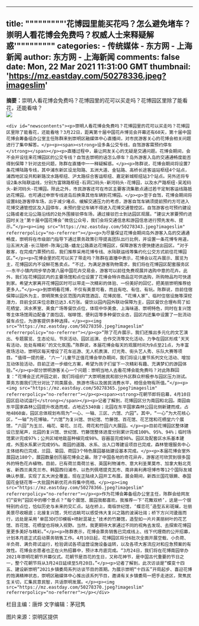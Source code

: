 
---
title: """""""""'花博园里能买花吗？怎么避免堵车？崇明人看花博会免费吗？权威人士来释疑解惑'"""""""""
categories: 
    - 传统媒体
    - 东方网 - 上海新闻
author: 东方网 - 上海新闻
comments: false
date: Mon, 22 Mar 2021 11:31:00 GMT
thumbnail: 'https://mz.eastday.com/50278336.jpeg?imageslim'
---

<div>   
<div>
 
<div>
<b>摘要：</b>崇明人看花博会免费吗？花博园里的花可以买走吗？花博园区里除了能看花，还能看啥？
</div>
    
<div><img src="https://mz.eastday.com/50278336.jpeg?imageslim" referrerpolicy="no-referrer"></div>

<!-- 投票参与按钮 -->

    
    <div id="newscontents"><p>崇明人看花博会免费吗？花博园里的花可以买走吗？花博园区里除了能看花，还能看啥？3月22日，距离第十届中国花卉博览会开幕还有60天，第十届中国花博会筹备组办公室主任陈群来到崇明区融媒体中心直播间，对市民游客关心的花博会相关问题进行了集中解答。</p><p><span><strong>设多条公交专线，自驾游客需预约停车</strong></span></p><p>直播过程中，最让网友关心的无疑是交通问题。花博会期间，会不会开设往来花博园区的公交专线？自驾去崇明的话怎么停车？岛外游客入岛的交通通畅度能否得到保障？针对这些问题，陈群在直播中一一释疑解惑。</p><p>陈群说，花博会期间将设置7条花博陆路专线，其中浦东新区设龙阳路、五洲大道、金钻路、高桥长途客运站枢纽4个站点，浦西地区设共和新路汶水路枢纽、沪太路综合客运枢纽、嘉定新城枢纽站3个站点。另外还将专设2条水陆联运线，分别为富锦路枢纽-石洞口码头-新河码头-花博园，以及水产路枢纽-吴淞码头-新河码头-花博园。除此之外，市民游客还可在市区主要客流集散点通过若干定制客运线路抵达花博园，也可通过申崇专线进岛后换乘其他车辆到花博园。</p><p>至于自驾，花博会期间将设置8处游客停车场，出于减少堵点、缓解交通压力的考虑，游客自驾车辆须提前预约方可进入花博交通管控区及入园停车，未预约登记车辆不得进入花博交通管控区。自驾游客也可预约建设公路或者北沿公路沿线的2处外围接驳停车场，通过接驳巴士到达园区观展。“建议大家要预约进园时关注‘第十届中国花博会’微信公众号，我们会将交通信息和游园信息进行预先发布、提示。”</p><p><img src="https://mz.eastday.com/50278343.jpeg?imageslim" referrerpolicy="no-referrer"></p><p>为尽量保证花博会期间岛外游客入岛的交通通畅度，崇明将在市级部门指导下通过票务政策引导提高团队出行比例，并设置一条花博专用道，沿五洲大道-长江隧桥-陈海公路-蟠龙公路直达花博园区，保障游客方便快捷进出园区。“对于散客，在完成门票预约后，我们推荐采用花博专线、水陆联运线等集约化公交方式前往花博园区。”</p><p>花博会里的花可以买了带走吗？陈群在直播中表示，花博会以花卉展示、展览为主，花博园区内不设鲜花售卖点。“不过，为满足游客购物需求，我们将在花博园区配套服务区——东平小镇内同步举办第八届中国花卉交易会，游客可以前往免费观展并选购中意的花卉。此外，我们在花博园区内的主要场馆和点位设置了花博会特许商品店可供选购，所购物品均可快递到家。希望大家离开花博园区时可以带走一次精彩的体验、一份美好的回忆，把美丽崇明推荐给更多人。”</p><p>到崇明看花博，不仅有美景可看，而且有吃、有住、有玩。陈群说，目前住宿保障以园外为主，崇明聚焦全区范围内宾馆酒店、花博民宿、“花博人家”、临时住宿设施等深挖潜力，目前全区床位总数已达3.6万张。餐饮以园内园外联动保障为主，园区餐饮合理布局了如花栖堂、滨水茶室、美食广场等餐饮点位，体现中华美食、上海味道、崇明特色，同时在复兴馆等主体场馆周边配备了面包店、咖啡馆、便利店等多种餐饮业态，园区内还集中设置了一批流动餐车点位，为游客提供多种选择。</p><p><img src="https://mz.eastday.com/50278350.jpeg?imageslim" referrerpolicy="no-referrer"></p><p>“除了花卉展示，我们还推出多元化的文艺演出、专题展览、生态论坛、节庆活动、园区巡演、合作交流等文化活动，力争在园区形成‘天天有活动，处处有精彩’的文化氛围。”陈群说，本届花博会每天的观展时间为9点至21点，为丰富夜场活动，崇明区每天增设了花车巡游、无人机表演、灯光秀、街头艺人秀、乐队大赛等项目。“值得一提的是，‘六一’儿童节正值花博会举办期间，我们将设儿童节系列文化活动、增加互动体验活动，目前正进一步细化方案，希望为孩子们留下一次精彩有趣、充满梦幻的游园体验。”</p><p>部分崇明游客关心一个问题：崇明当地人去看花博会能免费吗？对此陈群回复：“花博会正式开园之前，我们将组织广大崇明居民和部分外区群众积极参与园区压力测试。票务方面我们充分对比了同类展会、旅游市场以及居民消费水平，相信会物有所值。”</p><p><img src="https://mz.eastday.com/50278365.jpeg?imageslim" referrerpolicy="no-referrer"></p><p><span><strong>花朝节即将启幕，4月10日园区启动试运行</strong></span></p><p>记者了解到，花博园区分为南园和北园。南园由东平国家森林公园提升改造而成，占地近5340亩；北园在东平国家森林公园北侧新建而成，占地4860亩，园区总体规划布局为“一心、一轴、三区、六馆、六园”。其中，“一心”为大花核心区，“一轴”为花博轴，“六馆”为复兴馆、世纪馆、竹藤馆、百花馆、花艺馆和花栖堂六个展馆，“六园”为玉兰、梅花、菊花、兰花、荷花和竹园六大展园。</p><p>目前花博园区整体建设已至尾声，北园的复兴馆、世纪馆、竹藤馆整体进度分别累计完成100%、95%、94%；临时场馆累计完成97%；公共区域地栽苗种植完成98%、容器苗完成98%。园区及配套区水系基本建成，外围水系累计完成95%。南园的道路、水系、出入口等建设项目已完成，森林管理服务中心主体结构已完成，兰园、菊园、荷园3个特色展园基础建设基本完成。</p><p>本届花博会室外展园达180个，展园数量创历届花博会之最。除了中国各地的奇花异卉，游客还可欣赏到很多国外的特色花卉植物。目前，已有荷兰南荷兰省、英国利物浦市、意大利圣莱莫市、加拿大魁北克省、新西兰奥克兰市、韩国西归浦市、以色列佩塔提克瓦市、南非奥利弗坦博市等12个国际友城确认参展，实现了五大洲全覆盖，现在正陆续入园开工布展。展会期间，新西兰国花银蕨、泰国国花金链花等一大批国外新优花卉将集中亮相。</p><p><img src="https://mz.eastday.com/50278366.jpeg?imageslim" referrerpolicy="no-referrer"></p><p>作为花博会筹备组办公室主任，陈群会给网友们“安利”园区中的哪个景点？“每个展馆、展园我都喜欢。我推荐一下‘花舞双桥’，这是一个很特别的点位，恰似历史与未来的交汇点。站在桥上，南临世纪馆，‘蝶恋花’造型五彩斑斓，壮丽美景尽收眼底；北接复兴馆，凭栏远眺可以感受伟大复兴之路的波澜壮阔；桥下方兴河逶迤而行，远处是采用‘单层3D打印模板+喷射混凝土’技术的竹藤馆，造型如一片片美丽树叶的花艺馆、百花馆、花栖堂也将映入视野。当然，我更期待大家通过不同的视角去发现、去探索花博园里更多美好与精彩。”</p><p>陈群表示，花博会票务销售已完成线上、线下代理商的公开招募，计划本月底正式启动票务销售工作。4月10日起，花博园区将分6批次全面开展空载、小负荷、半负荷、满负荷试运行，检验调试各项运营设施设备运转，以及各项大客流应对和应急预案的有效性。花博会志愿者也正在火热招募中，预计本月底完成。“3月24日，我们将在花博南园举办2021年崇明花朝节开幕仪式。花朝节是百花的生日，又称花神节，是中国古代重要的节日之一，整个花朝节将从3月24日延续至5月20日。”</p><p>记者了解到，此次访谈是“蝶变十四五、建设新崇明”2021乡镇委局系列访谈节目的首期。为展示崇明“十四五”开局起步、喜迎花博的饱满精神状态，崇明区融媒体中心推出该系列节目，邀请有关乡镇委局一把手走进区，聚焦民生关切，汇集民意民智，共话崇明发展。</p><p><img src="https://mz.eastday.com/50278370.jpeg?imageslim" referrerpolicy="no-referrer"></p></div>
     
 <!-- 投票参与按钮 -->

<div>
<span>栏目主编：唐烨</span>
<span>文字编辑：茅冠隽</span>



<pre>图片来源：崇明区提供</pre>
</div>

   </div>
                      
</div>
            